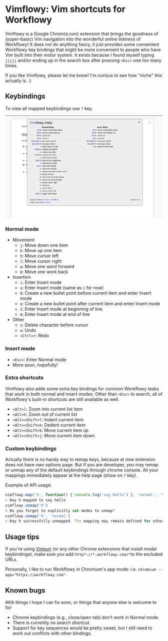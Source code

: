 Vimflowy: Vim shortcuts for Workflowy
=====================================

Vimflowy is a Google Chrom{e,ium} extension that brings the goodness of (super-basic) Vim navigation into the wonderful online listiness of Workflowy!  It does not do anything fancy, it just provides some convenient Workflowy key bindings that might be more convenient to people who have Vim built into their motor system. It exists because I found myself typing `jjjjj` and/or ending up in the search box after pressing `<Esc>` one too many times.

If you like Vimflowy, please let me know! I'm curious to see how "niche" this actually is. :)

Keybindings
-----------

To view all mapped keybindings use `?` key.

![Screen shot](https://github.com/vitalk/vimflowy/raw/master/vimflowy-help.png)

### Normal mode ###

* Movement
    - `j`: Move down one item
    - `k`: Move up one item
    - `h`: Move cursor left
    - `l`: Move cursor right
    - `w`: Move one word forward
    - `b`: Move one work back
* Insertion
    - `i`: Enter Insert mode
    - `a`: Enter Insert mode (same as `i` for now)
    - `O`: Create a new bullet point before current item and enter Insert mode
    - `o`: Create a new bullet point after current item and enter Insert mode
    - `I`: Enter Insert mode at beginning of line
    - `A`: Enter Insert mode at end of line
* Other
    - `x`: Delete character before cursor
    - `u`: Undo
    - `<Ctrl>r`: Redo

### Insert mode ###

* `<Esc>`: Enter Normal mode
* More soon, hopefully!

### Extra shortcuts ###

Vimflowy also adds some extra key bindings for common Workflowy tasks that work in both normal and insert modes. Other than `<Esc>` to search, all of Workflowy's built-in shortcuts are still available as well.

* `<Alt>l`: Zoom into current list item
* `<Alt>h`: Zoom out of current list
* `<Alt><Shift>l`: Indent current item
* `<Alt><Shift>h`: Dedent current item
* `<Alt><Shift>k`: Move current item up
* `<Alt><Shift>j`: Move current item down

### Custom keybindings ###

Actually there is no handy way to remap keys, because at now extension does not
have own options page. But if you are developer, you may remap or unmap any of
the default keybindings through chrome console. All your mappings immediately
appear at the help page (show on `?` key).

Example of API usage:

```js
vimflowy.map('h', function() { console.log('say hello') }, 'normal', 'say hello', noremap=false)
> Key h mapped to say hello
vimflowy.unmap('h')
> Do you forget to explicitly set modes to unmap?
vimflowy.unmap('h', 'normal')
> Key h successfully unmapped. The mapping may remain defined for other modes where it applies.
```

Usage tips
----------

If you're using [Vimium](http://vimium.github.com/) (or any other Chrome extensions that install modal keybindings), make sure you add `http*://*.workflowy.com/*`to the excluded URLs.

Personally, I like to run Workflowy in Chromium's app mode: i.e. `chromium --app="https://workflowy.com"`.

Known bugs
----------

AKA things I hope I can fix soon, or things that anyone else is welcome to fix!

* Chrome keybindings (e.g., close/open tab) don't work in Normal mode.
* There is currently no search shortcut.
* Support for key sequences would be pretty sweet, but I still need to work out conflicts with other bindings.
